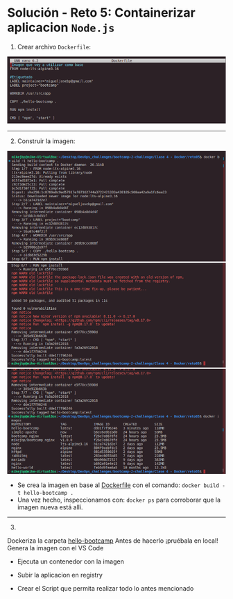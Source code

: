 # Solución - Reto 5: Containerizar aplicacion `Node.js`

1. Crear archivo `Dockerfile`:

<img src="./assets/reto5_Dockerfile.png" alt="dockerfile" />

<hr />

2. Construir la imagen:

<img src="./assets/reto5_1.1-img.png" alt="step1.1-img" />
<img src="./assets/reto5_1.2-img.png" alt="step1.2-img" />
<img src="./assets/reto5_1.3-img.png" alt="step1.3-img" />

- Se crea la imagen en base al [Dockerfile](Dockerfile) con el comando:
`docker build -t hello-bootcamp .`
- Una vez hecho, inspeccionamos con: `docker ps` para corroborar que la imagen nueva está allí.

<hr />

3. 





Dockeriza la carpeta [hello-bootcamp](hello-bootcamp) Antes de hacerlo ¡pruébala en local! Genera la imagen con el VS Code

- Ejecuta un contenedor con la imagen

- Subir la aplicacion en registry

- Crear el Script que permita realizar todo lo antes mencionado


